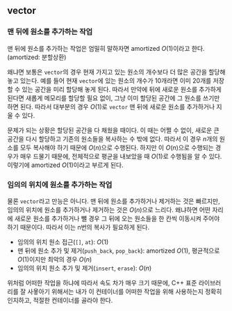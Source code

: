 
## vector

### 맨 뒤에 원소를 추가하는 작업
맨 뒤에 원소를 추가하는 작업은 엄밀히 말하자면 amortized $O(1)$이라고 한다. (amortized: 분할상환)

왜냐면 보통은 `vector`의 경우 현재 가지고 있는 원소의 개수보다 더 많은 공간을 할당해 놓고 있는다. 예를 들어 현재 `vector`에 있는 원소의 개수가 10개라면 이미 20개를 저장할 수 있는 공간을 미리 할당해 놓게 된다. 따라서 만약에 뒤에 새로운 원소를 추가하게 된다면 새롭게 메모리를 할당할 필요 없이, 그냥 이미 할당된 공간에 그 원소를 쓰기만 하면 된다. 따라서 대부분의 경우 $O(1)$로 `vector` 맨 뒤에 새로운 원소를 추가하거나 지울 수 있다.

문제가 되는 상황은 할당된 공간을 다 채웠을 때이다. 이 때는 어쩔 수 없이, 새로운 큰 공간을 다시 할당하고 기존의 원소들을 복사하는 수 밖에 없다. 따라서 이 경우 $n$개의 원소를 모두 복사해야 하기 때문에 $O(n)$으로 수행된다. 하지만 이 $O(n)$으로 수행되는 경우가 매우 드물기 때문에, 전체적으로 평균을 내보았을 때 $O(1)$로 수행됨을 알 수 있다. 이렇기에 amortized $O(1)$이라고 부르게 된다.

### 임의의 위치에 원소를 추가하는 작업
물론 `vector`라고 만능은 아니다. 맨 뒤에 원소를 추가하거나 제거하는 것은 빠르지만, 임의의 위치에 원소를 추가하거나 제거하는 것은 $O(n)$으로 느리다. 왜냐하면 어떤 자리에 새로운 원소를 추가하거나 뺄 경우 그 뒤에 오는 원소들을 한 칸씩 이동시켜 주어야 하기 때문이다. 따라서 이는 n번의 복사가 필요하게 된다.

- 임의의 위치 원소 접근(`[]`, `at`): $O(1)$
- 맨 뒤에 원소 추가 및 제거(`push_back`, `pop_back`): amortized $O(1)$, 평균적으로 $O(1)$이지만 최악의 경우 $O(n)$
- 임의의 위치 원소 추가 및 제거(`insert`, `erase`): $O(n)$

위처럼 어떠한 작업을 하냐에 따라서 속도 차가 매우 크기 때문에, C++ 표준 라이브러리를 잘 사욯아기 위해서는 내가 이 컨테이너를 어떠한 작업을 위해 사용하는지 정확히 인지하고, 적절한 컨테이너를 골라야 한다.
